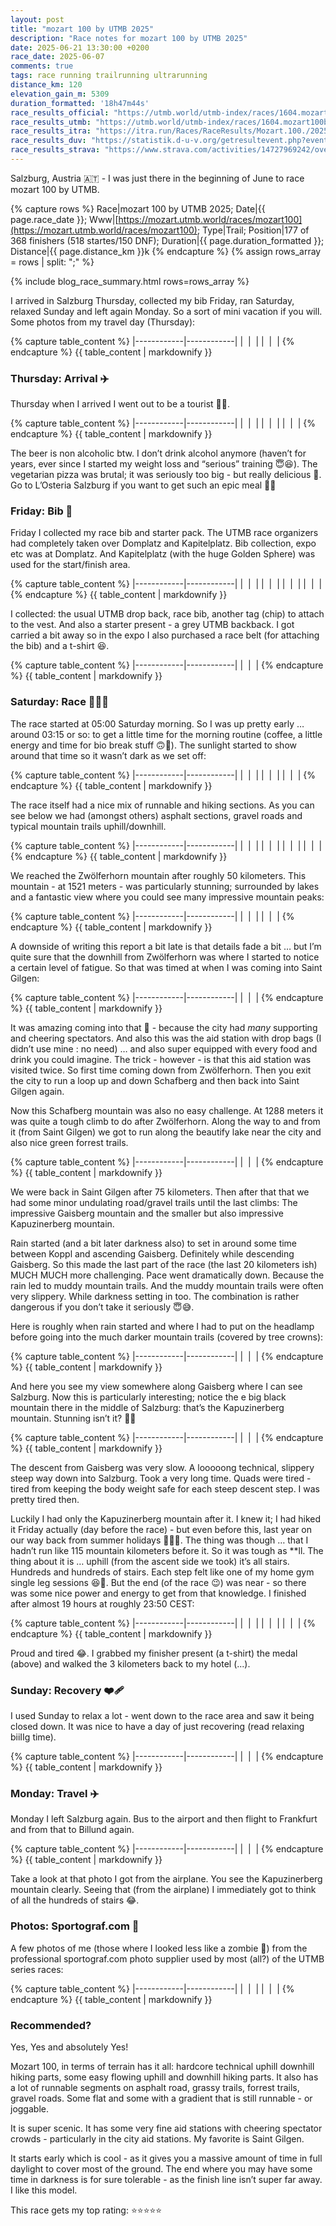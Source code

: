 ```yaml
---
layout: post
title: "mozart 100 by UTMB 2025"
description: "Race notes for mozart 100 by UTMB 2025"
date: 2025-06-21 13:30:00 +0200
race_date: 2025-06-07
comments: true
tags: race running trailrunning ultrarunning
distance_km: 120
elevation_gain_m: 5309
duration_formatted: '18h47m44s'
race_results_official: "https://utmb.world/utmb-index/races/1604.mozart100byutmbmozart100.2025"
race_results_utmb: "https://utmb.world/utmb-index/races/1604.mozart100byutmbmozart100.2025"
race_results_itra: "https://itra.run/Races/RaceResults/Mozart.100./2025/104767"
race_results_duv: "https://statistik.d-u-v.org/getresultevent.php?event=108294"
race_results_strava: "https://www.strava.com/activities/14727969242/overview"
---
```


Salzburg, Austria 🇦🇹 - I was just there in the beginning of June to race mozart 100 by UTMB. 

{% capture rows %}
Race|mozart 100 by UTMB 2025;
Date|{{ page.race_date }};
Www|[https://mozart.utmb.world/races/mozart100](https://mozart.utmb.world/races/mozart100);
Type|Trail;
Position|177 of 368 finishers (518 startes/150 DNF);
Duration|{{ page.duration_formatted }};
Distance|{{ page.distance_km }}k
{% endcapture %}
{% assign rows_array = rows | split: ";" %}

{% include blog_race_summary.html rows=rows_array %}

I arrived in Salzburg Thursday, collected my bib Friday, ran Saturday, relaxed Sunday and left again Monday. So a sort of mini vacation if you will. Some photos from my travel day (Thursday):

{% capture table_content %}
|------------|------------|
| <img src="/img_running/2025-06-21/IMG_5506.jpg" data-src="/img_running/2025-06-21/IMG_5506.jpg" alt="" class="spotlight w-100 pl-2 pr-2" style="max-width: 350px" /> | <img src="/img_running/2025-06-21/IMG_5515.jpg" data-src="/img_running/2025-06-21/IMG_5515.jpg" alt="" class="spotlight w-100 pl-2 pr-2" style="max-width: 350px" /> |
| <img src="/img_running/2025-06-21/IMG_5520.jpg" data-src="/img_running/2025-06-21/IMG_5520.jpg" alt="" class="spotlight w-100 pl-2 pr-2" style="max-width: 350px" /> | <img src="/img_running/2025-06-21/IMG_5522.jpg" data-src="/img_running/2025-06-21/IMG_5522.jpg" alt="" class="spotlight w-100 pl-2 pr-2" style="max-width: 350px" /> |
{% endcapture %}
{{ table_content | markdownify }}

### Thursday: Arrival ✈️
Thursday when I arrived I went out to be a tourist 🤗🤩.

{% capture table_content %}
|------------|------------|
| <img src="/img_running/2025-06-21/IMG_5523.jpg" data-src="/img_running/2025-06-21/IMG_5523.jpg" alt="" class="spotlight w-100 pl-2 pr-2" style="max-width: 350px" /> | <img src="/img_running/2025-06-21/IMG_5524.jpg" data-src="/img_running/2025-06-21/IMG_5524.jpg" alt="" class="spotlight w-100 pl-2 pr-2" style="max-width: 350px" /> |
| <img src="/img_running/2025-06-21/IMG_5533.jpg" data-src="/img_running/2025-06-21/IMG_5533.jpg" alt="" class="spotlight w-100 pl-2 pr-2" style="max-width: 350px" /> | <img src="/img_running/2025-06-21/IMG_5534.jpg" data-src="/img_running/2025-06-21/IMG_5534.jpg" alt="" class="spotlight w-100 pl-2 pr-2" style="max-width: 350px" /> |
| <img src="/img_running/2025-06-21/IMG_5543.jpg" data-src="/img_running/2025-06-21/IMG_5543.jpg" alt="" class="spotlight w-100 pl-2 pr-2" style="max-width: 350px" /> | <img src="/img_running/2025-06-21/PAULANER.jpg" data-src="/img_running/2025-06-21/PAULANER.jpg" alt="" class="spotlight w-100 pl-2 pr-2" style="max-width: 350px" /> |
{% endcapture %}
{{ table_content | markdownify }}

The beer is non alcoholic btw. I don’t drink alcohol anymore (haven’t for years, ever since I started my weight loss and “serious” training 😇😆). The vegetarian pizza was brutal; it was seriously too big - but really delicious 🤤. Go to L’Osteria Salzburg if you want to get such an epic meal 👍🏻

### Friday: Bib 🔢
Friday I collected my race bib and starter pack. The UTMB race organizers had completely taken over Domplatz and Kapitelplatz. Bib collection, expo etc was at Domplatz. And Kapitelplatz (with the huge Golden Sphere) was used for the start/finish area.

{% capture table_content %}
|------------|------------|
| <img src="/img_running/2025-06-21/IMG_5567.jpg" data-src="/img_running/2025-06-21/IMG_5567.jpg" alt="" class="spotlight w-100 pl-2 pr-2" style="max-width: 350px" /> | <img src="/img_running/2025-06-21/IMG_5563.jpg" data-src="/img_running/2025-06-21/IMG_5563.jpg" alt="" class="spotlight w-100 pl-2 pr-2" style="max-width: 350px" /> |
| <img src="/img_running/2025-06-21/mozart 100.jpg" data-src="/img_running/2025-06-21/mozart 100.jpg" alt="" class="spotlight w-100 pl-2 pr-2" style="max-width: 350px" /> | <img src="/img_running/2025-06-21/IMG_5568.jpg" data-src="/img_running/2025-06-21/IMG_5568.jpg" alt="" class="spotlight w-100 pl-2 pr-2" style="max-width: 350px" /> |
| <img src="/img_running/2025-06-21/IMG_5569.jpg" data-src="/img_running/2025-06-21/IMG_5569.jpg" alt="" class="spotlight w-100 pl-2 pr-2" style="max-width: 350px" /> | <img src="/img_running/2025-06-21/IMG_5572.jpg" data-src="/img_running/2025-06-21/IMG_5572.jpg" alt="" class="spotlight w-100 pl-2 pr-2" style="max-width: 350px" /> |
| <img src="/img_running/2025-06-21/IMG_5573.jpg" data-src="/img_running/2025-06-21/IMG_5573.jpg" alt="" class="spotlight w-100 pl-2 pr-2" style="max-width: 350px" /> | <img src="/img_running/2025-06-21/IMG_5574.jpg" data-src="/img_running/2025-06-21/IMG_5574.jpg" alt="" class="spotlight w-100 pl-2 pr-2" style="max-width: 350px" /> |
{% endcapture %}
{{ table_content | markdownify }}

I collected: the usual UTMB drop back, race bib, another tag (chip) to attach to the vest. And also a starter present - a grey UTMB backback. I got carried a bit away so in the expo I also purchased a race belt (for attaching the bib) and a t-shirt 😆.

{% capture table_content %}
|------------|------------|
| <img src="/img_running/2025-06-21/230.jpg" data-src="/img_running/2025-06-21/230.jpg" alt="" class="spotlight w-100 pl-2 pr-2" style="max-width: 350px" /> | <img src="/img_running/2025-06-21/IMG_5566.jpg" data-src="/img_running/2025-06-21/IMG_5566.jpg" alt="" class="spotlight w-100 pl-2 pr-2" style="max-width: 350px" /> |
{% endcapture %}
{{ table_content | markdownify }}

### Saturday: Race 🏃🏻‍♂️
The race started at 05:00 Saturday morning. So I was up pretty early … around 03:15 or so: to get a little time for the morning routine (coffee, a little energy and time for bio break stuff 🙃🫣). The sunlight started to show around that time so it wasn’t dark as we set off:

{% capture table_content %}
|------------|------------|
| <img src="/img_running/2025-06-21/10.jpg" data-src="/img_running/2025-06-21/10.jpg" alt="" class="spotlight w-100 pl-2 pr-2" style="max-width: 350px" /> | <img src="/img_running/2025-06-21/IMG_5609.jpg" data-src="/img_running/2025-06-21/IMG_5609.jpg" alt="" class="spotlight w-100 pl-2 pr-2" style="max-width: 350px" /> |
| <img src="/img_running/2025-06-21/IMG_5612.jpg" data-src="/img_running/2025-06-21/IMG_5612.jpg" alt="" class="spotlight w-100 pl-2 pr-2" style="max-width: 350px" /> | <img src="/img_running/2025-06-21/IMG_5611.jpg" data-src="/img_running/2025-06-21/IMG_5611.jpg" alt="" class="spotlight w-100 pl-2 pr-2" style="max-width: 350px" /> |
| <img src="/img_running/2025-06-21/IMG_5615.jpg" data-src="/img_running/2025-06-21/IMG_5615.jpg" alt="" class="spotlight w-100 pl-2 pr-2" style="max-width: 350px" /> | <img src="/img_running/2025-06-21/IMG_5608.jpg" data-src="/img_running/2025-06-21/IMG_5608.jpg" alt="" class="spotlight w-100 pl-2 pr-2" style="max-width: 350px" /> |
{% endcapture %}
{{ table_content | markdownify }}

The race itself had a nice mix of runnable and hiking sections. As you can see below we had (amongst others) asphalt sections, gravel roads and typical mountain trails uphill/downhill.

{% capture table_content %}
|------------|------------|
| <img src="/img_running/2025-06-21/IMG_5621.jpg" data-src="/img_running/2025-06-21/IMG_5621.jpg" alt="" class="spotlight w-100 pl-2 pr-2" style="max-width: 350px" /> | <img src="/img_running/2025-06-21/IMG_5626.jpg" data-src="/img_running/2025-06-21/IMG_5626.jpg" alt="" class="spotlight w-100 pl-2 pr-2" style="max-width: 350px" /> |
| <img src="/img_running/2025-06-21/IMG_5628.jpg" data-src="/img_running/2025-06-21/IMG_5628.jpg" alt="" class="spotlight w-100 pl-2 pr-2" style="max-width: 350px" /> | <img src="/img_running/2025-06-21/IMG_5632.jpg" data-src="/img_running/2025-06-21/IMG_5632.jpg" alt="" class="spotlight w-100 pl-2 pr-2" style="max-width: 350px" /> |
| <img src="/img_running/2025-06-21/IMG_5635.jpg" data-src="/img_running/2025-06-21/IMG_5635.jpg" alt="" class="spotlight w-100 pl-2 pr-2" style="max-width: 350px" /> | <img src="/img_running/2025-06-21/IMG_5639.jpg" data-src="/img_running/2025-06-21/IMG_5639.jpg" alt="" class="spotlight w-100 pl-2 pr-2" style="max-width: 350px" /> |
| <img src="/img_running/2025-06-21/IMG_5641.jpg" data-src="/img_running/2025-06-21/IMG_5641.jpg" alt="" class="spotlight w-100 pl-2 pr-2" style="max-width: 350px" /> | <img src="/img_running/2025-06-21/IMG_5647.jpg" data-src="/img_running/2025-06-21/IMG_5647.jpg" alt="" class="spotlight w-100 pl-2 pr-2" style="max-width: 350px" /> |
{% endcapture %}
{{ table_content | markdownify }}

We reached the Zwölferhorn mountain after roughly 50 kilometers. This mountain - at 1521 meters - was particularly stunning; surrounded by lakes and a fantastic view where you could see many impressive mountain peaks:

{% capture table_content %}
|------------|------------|
| <img src="/img_running/2025-06-21/Zwölferhorn.jpg" data-src="/img_running/2025-06-21/Zwölferhorn.jpg" alt="" class="spotlight w-100 pl-2 pr-2" style="max-width: 350px" /> | <img src="/img_running/2025-06-21/IMG_5660.jpg" data-src="/img_running/2025-06-21/IMG_5660.jpg" alt="" class="spotlight w-100 pl-2 pr-2" style="max-width: 350px" /> |
| <img src="/img_running/2025-06-21/IMG_5659.jpg" data-src="/img_running/2025-06-21/IMG_5659.jpg" alt="" class="spotlight w-100 pl-2 pr-2" style="max-width: 350px" /> | <img src="/img_running/2025-06-21/IMG_5663.jpg" data-src="/img_running/2025-06-21/IMG_5663.jpg" alt="" class="spotlight w-100 pl-2 pr-2" style="max-width: 350px" /> |
{% endcapture %}
{{ table_content | markdownify }}

A downside of writing this report a bit late is that details fade a bit … but I’m quite sure that the downhill from Zwölferhorn was where I started to notice a certain level of fatigue. So that was timed at when I was coming into Saint Gilgen:

{% capture table_content %}
|------------|------------|
| <img src="/img_running/2025-06-21/IMG_5665.jpg" data-src="/img_running/2025-06-21/IMG_5665.jpg" alt="" class="spotlight w-100 pl-2 pr-2" style="max-width: 350px" /> | <img src="/img_running/2025-06-21/IMG_5666.jpg" data-src="/img_running/2025-06-21/IMG_5666.jpg" alt="" class="spotlight w-100 pl-2 pr-2" style="max-width: 350px" /> |
{% endcapture %}
{{ table_content | markdownify }}

It was amazing coming into that 🤩 - because the city had *many* supporting and cheering spectators. And also this was the aid station with drop bags (I didn’t use mine : no need) … and also super equipped with every food and drink you could imagine. The trick - however - is that this aid station was visited twice. So first time coming down from Zwölferhorn. Then you exit the city to run a loop up and down Schafberg and then back into Saint Gilgen again. 

Now this Schafberg mountain was also no easy challenge. At 1288 meters it was quite a tough climb to do after Zwölferhorn. Along the way to and from it (from Saint Gilgen) we got to run along the beautify lake near the city and also nice green forrest trails.

{% capture table_content %}
|------------|------------|
| <img src="/img_running/2025-06-21/IMG_5668.jpg" data-src="/img_running/2025-06-21/IMG_5668.jpg" alt="" class="spotlight w-100 pl-2 pr-2" style="max-width: 350px" /> | <img src="/img_running/2025-06-21/IMG_5669.jpg" data-src="/img_running/2025-06-21/IMG_5669.jpg" alt="" class="spotlight w-100 pl-2 pr-2" style="max-width: 350px" /> |
{% endcapture %}
{{ table_content | markdownify }}

We were back in Saint Gilgen after 75 kilometers. Then after that that we had some minor undulating road/gravel trails until the last climbs: The impressive Gaisberg mountain and the smaller but also impressive Kapuzinerberg mountain. 

Rain started (and a bit later darkness also) to set in around some time between Koppl and ascending Gaisberg. Definitely while descending Gaisberg. So this made the last part of the race (the last  20 kilometers ish) MUCH MUCH more challenging. Pace went dramatically down. Because the rain led to muddy mountain trails. And the muddy mountain trails were often very slippery. While darkness setting in too. The combination is rather dangerous if you don’t take it seriously 😇😅.

Here is roughly when rain started and where I had to put on the headlamp before going into the much darker mountain trails (covered by tree crowns):

{% capture table_content %}
|------------|------------|
| <img src="/img_running/2025-06-21/IMG_5677.jpg" data-src="/img_running/2025-06-21/IMG_5677.jpg" alt="" class="spotlight w-100 pl-2 pr-2" style="max-width: 350px" /> | <img src="/img_running/2025-06-21/IMG_5678.jpg" data-src="/img_running/2025-06-21/IMG_5678.jpg" alt="" class="spotlight w-100 pl-2 pr-2" style="max-width: 350px" /> |
{% endcapture %}
{{ table_content | markdownify }}

And here you see my view somewhere along Gaisberg where I can see Salzburg. Now this is particularly interesting; notice the e big black mountain there in the middle of Salzburg: that’s the Kapuzinerberg mountain. Stunning isn’t it? 🤩🥳

{% capture table_content %}
|------------|------------|
| <img src="/img_running/2025-06-21/IMG_5681.jpg" data-src="/img_running/2025-06-21/IMG_5681.jpg" alt="" class="spotlight w-100 pl-2 pr-2" style="max-width: 350px" /> | <img src="/img_running/2025-06-21/IMG_5682.jpg" data-src="/img_running/2025-06-21/IMG_5682.jpg" alt="" class="spotlight w-100 pl-2 pr-2" style="max-width: 350px" /> |
{% endcapture %}
{{ table_content | markdownify }}

The descent from Gaisberg was very slow. A looooong technical, slippery steep way down into Salzburg. Took a very long time. Quads were tired - tired from keeping the body weight safe for each steep descent step. I was pretty tired then. 

Luckily I had only the Kapuzinerberg mountain after it. I knew it; I had hiked it Friday actually (day before the race) - but even before this, last year on our way back from summer holidays 🤠🕺🏼. The thing was though … that I hadn’t run like 115 mountain kilometers before it. So it was tough as **ll. The thing about it is … uphill (from the ascent side we took) it’s all stairs. Hundreds and hundreds of stairs. Each step felt like one of my home gym single leg sessions 😆🥵. But the end (of the race 😉) was near - so there was some nice power and energy to get from that knowledge. I finished after almost 19 hours at roughly 23:50 CEST:

{% capture table_content %}
|------------|------------|
| <img src="/img_running/2025-06-21/Q30088.jpg" data-src="/img_running/2025-06-21/Q30088.jpg" alt="" class="spotlight w-100 pl-2 pr-2" style="max-width: 350px" /> | <img src="/img_running/2025-06-21/IMG_5684.jpg" data-src="/img_running/2025-06-21/IMG_5684.jpg" alt="" class="spotlight w-100 pl-2 pr-2" style="max-width: 350px" /> |
| <img src="/img_running/2025-06-21/IMG_5687.jpg" data-src="/img_running/2025-06-21/IMG_5687.jpg" alt="" class="spotlight w-100 pl-2 pr-2" style="max-width: 350px" /> | <img src="/img_running/2025-06-21/IMG_5688.jpg" data-src="/img_running/2025-06-21/IMG_5688.jpg" alt="" class="spotlight w-100 pl-2 pr-2" style="max-width: 350px" /> |
| <img src="/img_running/2025-06-21/IMG_5779.jpg" data-src="/img_running/2025-06-21/IMG_5779.jpg" alt="" class="spotlight w-100 pl-2 pr-2" style="max-width: 350px" /> | <img src="/img_running/2025-06-21/HOKA.jpg" data-src="/img_running/2025-06-21/HOKA.jpg" alt="" class="spotlight w-100 pl-2 pr-2" style="max-width: 350px" /> |
{% endcapture %}
{{ table_content | markdownify }}

Proud and tired 😂. I grabbed my finisher present (a t-shirt) the medal (above) and walked the 3 kilometers back to my hotel (...). 

### Sunday: Recovery ❤️‍🩹

I used Sunday to relax a lot - went down to the race area and saw it being closed down. It was nice to have a day of just recovering (read relaxing biiIIg time).

{% capture table_content %}
|------------|------------|
| <img src="/img_running/2025-06-21/IMG_5718.jpg" data-src="/img_running/2025-06-21/IMG_5718.jpg" alt="" class="spotlight w-100 pl-2 pr-2" style="max-width: 350px" /> | <img src="/img_running/2025-06-21/IMG_5709.jpg" data-src="/img_running/2025-06-21/IMG_5709.jpg" alt="" class="spotlight w-100 pl-2 pr-2" style="max-width: 350px" /> |
{% endcapture %}
{{ table_content | markdownify }}

### Monday: Travel ✈️

Monday I left Salzburg again. Bus to the airport and then flight to Frankfurt and from that to Billund again.

{% capture table_content %}
|------------|------------|
| <img src="/img_running/2025-06-21/Hauptbahnhof.jpg" data-src="/img_running/2025-06-21/Hauptbahnhof.jpg" alt="" class="spotlight w-100 pl-2 pr-2" style="max-width: 350px" /> | <img src="/img_running/2025-06-21/IMG_5732.jpg" data-src="/img_running/2025-06-21/IMG_5732.jpg" alt="" class="spotlight w-100 pl-2 pr-2" style="max-width: 350px" /> |
{% endcapture %}
{{ table_content | markdownify }}

Take a look at that photo I got from the airplane. You see the Kapuzinerberg mountain clearly. Seeing that (from the airplane) I immediately got to think of all the hundreds of stairs 😂. 

### Photos: Sportograf.com 📸

A few photos of me (those where I looked less like a zombie 🤣) from the professional sportograf.com photo supplier used by most (all?) of the UTMB series races:

{% capture table_content %}
|------------|------------|
| <img src="/img_running/2025-06-21/IMG_5784.jpg" data-src="/img_running/2025-06-21/IMG_5784.jpg" alt="" class="spotlight w-100 pl-2 pr-2" style="max-width: 350px" /> | <img src="/img_running/2025-06-21/IMG_5788.jpg" data-src="/img_running/2025-06-21/IMG_5788.jpg" alt="" class="spotlight w-100 pl-2 pr-2" style="max-width: 350px" /> |
| <img src="/img_running/2025-06-21/IMG_5771.jpg" data-src="/img_running/2025-06-21/IMG_5771.jpg" alt="" class="spotlight w-100 pl-2 pr-2" style="max-width: 350px" /> | <img src="/img_running/2025-06-21/IMG_5785.jpg" data-src="/img_running/2025-06-21/IMG_5785.jpg" alt="" class="spotlight w-100 pl-2 pr-2" style="max-width: 350px" /> |
{% endcapture %}
{{ table_content | markdownify }}


### Recommended?
Yes, Yes and absolutely Yes!

Mozart 100, in terms of terrain has it all: hardcore technical uphill downhill hiking parts, some easy flowing uphill and downhill hiking parts. It also has a lot of runnable segments on asphalt road, grassy trails, forrest trails, gravel roads. Some flat and some with a gradient that is still runnable - or joggable. 

It is super scenic. It has some very fine aid stations with cheering spectator crowds - particularly in the city aid stations. My favorite is Saint Gilgen. 

It starts early which is cool - as it gives you a massive amount of time in full daylight to cover most of the ground. The end where you may have some time in darkness is for sure tolerable - as the finish line isn’t super far away. I like this model.

This race gets my top rating: ⭐️⭐️⭐️⭐️⭐️